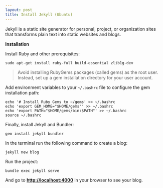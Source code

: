 ```yaml
---
layout: post
title: Install Jekyll (Ubuntu)
---
```

Jekyll is a static site generator for personal, project, or organization sites that transforms plain text into static websites and blogs.

**Installation**

Install Ruby and other prerequisites: 

    sudo apt-get install ruby-full build-essential zlib1g-dev

> Avoid installing RubyGems packages (called gems) as the root user. Instead, set up a gem installation directory for your user account. 

Add environment variables to your `~/.bashrc` file to configure the gem installation path:

    echo '# Install Ruby Gems to ~/gems' >> ~/.bashrc
    echo 'export GEM_HOME="$HOME/gems"' >> ~/.bashrc
    echo 'export PATH="$HOME/gems/bin:$PATH"' >> ~/.bashrc
    source ~/.bashrc

Finally, install Jekyll and Bundler:

    gem install jekyll bundler

In the terminal run the following command to create a blog:

    jekyll new blog

Run the project:
    
    bundle exec jekyll serve

And go to **[http://localhost:4000](http://localhost:4000)** in your browser to see your blog.